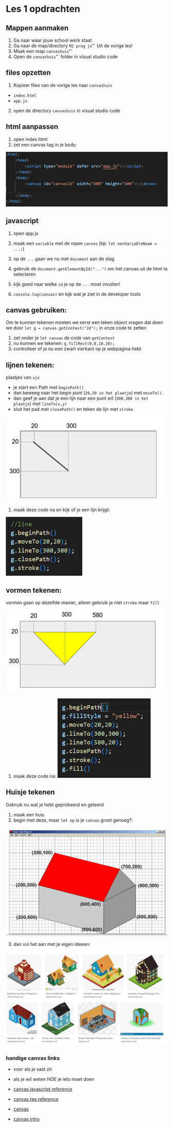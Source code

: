# Les 1 opdrachten

## Mappen aanmaken

1. Ga naar waar jouw school werk staat
2. Ga naar de map/directory `M2 prog js`”`
Uit de vorige les!
3. Maak een map `canvashuis`”`
4. Open de `canvashuis`”` folder in visual studio code


## files opzetten

1. Kopieer files van de vorige les naar 
 `canvashuis`

 * `index.html`
 * `app.js`

2. open de directory `canvashuis` in visual studio code

## html aanpassen
1. open index.html
2. zet een canvas tag in je body:

![appjs.PNG](img/l2/canvastag.PNG)

## javascript 

1. open app.js
2. maak een `variable` met de naam `canvas` (tip: `let eenVariableNaam = ...;`)

3. op de `...` gaan we nu met `document` aan de slag.
4. gebruik de `document.getElementById("...")` om het canvas uit de html te selecteren

5. kijk goed naar welke `id` je op de `...` moet invullen!

6. `console.log(canvas)` en kijk wat je ziet in de developer tools


##  canvas gebruiken:

Om te kunnen tekenen moeten we eerst een teken object vragen
dat doen we door `let g = canvas.getContext("2d");` in onze code te zetten

1. zet onder je `let canvas` de code van `getContext`
2. nu kunnen we tekenen: `g.fillRect(0,0,10,10);`
3. controlleer of je nu een zwart vierkant op je webpagina hebt


## lijnen tekenen:

plaatjes van `sjo`

* je start een Path met `beginPath()`
* dan beweeg naar het begin punt (`20,20 in het plaatje`) met `moveTo()`.
* dan geef je aan dat je een lijn naar een punt wil (`300,300 in het plaatje`) met `lineTo(x,y)`
* sluit het pad met `closePath()` en teken de lijn met `stroke`

![](img/l2/pathline.PNG)

1. maak deze code na en kijk of je een lijn krijgt:


![](img/l2/linecode.PNG)

## vormen tekenen:

vormen gaan op dezelfde manier, alleen gebruik je niet `stroke` maar `fill`

![](img/l2/fillshape.PNG)

1. maak deze code na:
![](img/l2/fillshapecode.PNG)


## Huisje tekenen

Gebruik nu wat je hebt geprobeerd en geleerd


1. maak een huis
2. begin met deze, maar `let op` is je `canvas` groot genoeg?:

![](img/l2/maakeenhuis.PNG)

3. dan vul het aan met je eigen ideeen:

![](img/l2/goedexcellent.PNG)

### handige canvas links
* voor als je vast zit
* als je wil weten HOE je iets moet doen


* [canvas javascript reference](https://www.w3schools.com/jsref/dom_obj_canvas.asp)
* [canvas tag reference](https://www.w3schools.com/tags/tag_canvas.asp)
* [canvas](https://www.w3schools.com/html/html5_canvas.asp)
* [canvas intro](https://www.w3schools.com/graphics/canvas_intro.asp)